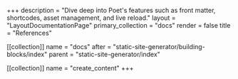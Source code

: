 +++
description = "Dive deep into Poet's features such as front matter, shortcodes, asset management, and live reload."
layout = "LayoutDocumentationPage"
primary_collection = "docs"
render = false
title = "References"

[[collection]]
name = "docs"
after = "static-site-generator/building-blocks/index"
parent = "static-site-generator/index"

[[collection]]
name = "create_content"
+++
